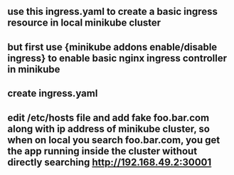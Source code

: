 ## use this ingress.yaml to create a basic ingress resource in local minikube cluster 

## but first use {minikube addons enable/disable ingress} to enable basic nginx ingress controller in minikube

## create ingress.yaml

## edit /etc/hosts file and add fake foo.bar.com along with ip address of minikube cluster, so when on local you search foo.bar.com, you get the app running inside the cluster without directly searching http://192.168.49.2:30001


